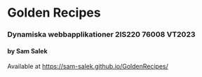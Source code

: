 # Golden Recipes

### Dynamiska webbapplikationer 2IS220 76008 VT2023
#### by Sam Salek 
Available at https://sam-salek.github.io/GoldenRecipes/
